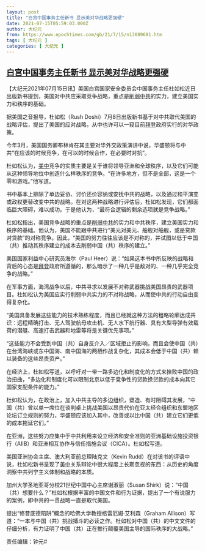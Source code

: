 ```yaml
---
layout: post
title: "白宫中国事务主任新书 显示美对华战略更强硬"
date: 2021-07-15T05:59:03.000Z
author: 大纪元
from: https://www.epochtimes.com/gb/21/7/15/n13089691.htm
tags: [ 大纪元 ]
categories: [ 大纪元 ]
---
```

<!--1626328743000-->
[白宫中国事务主任新书 显示美对华战略更强硬](https://www.epochtimes.com/gb/21/7/15/n13089691.htm)
------

<div>
<p>【大纪元2021年07月15日讯】美国白宫国家安全委员会中国事务主任杜如松近日出版新书提到，美国对中共应采取竞争战略，重点是<a href="https://www.epochtimes.com/gb/tag/%E5%89%8A%E5%BC%B1%E4%B8%AD%E5%85%B1.html">削弱中共</a>的实力，建立美国实力和秩序的基础。</p><p>据美国之音报导，杜如松（Rush Doshi）7月8日出版新书基于对中共取代美国的战略评估，提出了美国的应对战略，从中也许可以一窥目前<a href="https://www.epochtimes.com/gb/tag/%E6%8B%9C%E7%99%BB.html">拜登</a>政府实行的对华政策。</p><p>今年3月，美国国务卿布林肯在其主要对华外交政策演讲中说，华盛顿将与中共“在应该的时候竞争，在可以的时候合作，在必要时对抗”。</p><p>杜如松认为，<a href="https://www.epochtimes.com/gb/tag/%E7%BE%8E%E4%B8%AD.html">美中</a>竞争的实质主要是关于谁将领导亚洲和全球秩序，以及它们可能从这种领导地位中创造什么样秩序的竞争。“在许多地方，但不是全部，这是一个零和游戏。”他写道。</p><p>书中基本上排除了单边妥协、讨价还价容纳或安抚中共的战略，以及通过和平演变或政权更替改变中共的战略。在对这两种战略进行评估后，杜如松发现，它们都面临巨大障碍，难以成功。于是他认为，“最符合逻辑的剩余选项就是竞争战略。”</p><p>杜如松指出，美国竞争战略的重点是<a href="https://www.epochtimes.com/gb/tag/%E5%89%8A%E5%BC%B1%E4%B8%AD%E5%85%B1.html">削弱中共</a>的实力和中共秩序，建立美国实力和秩序的基础。他认为，美国不能跟中共进行“美元对美元、船舰对船舰，或是贷款对贷款”的对称竞争。因此，“美国的努力往往应该是不对称的，并试图以低于中国（共）推动其秩序建立的成本去削弱中国（共）秩序的建立。”</p><p>美国国家利益中心研究员海尔（Paul Heer）说：“如果这本书中所反映的战略和背后的心态是<a href="https://www.epochtimes.com/gb/tag/%E6%8B%9C%E7%99%BB.html">拜登</a>政府所遵循的，那么暗示了一种几乎是敌对的、一种几乎完全竞争的战略。”</p><p>在军事方面，海湾战争以后，中共寻求以发展不对称武器挑战美国昂贵的武器项目。杜如松认为美国应实行削弱中共实力的不对称战略，从而使中共的行动自由变得复杂化。</p><p>“美国具备发展这些能力的技术熟练程度，而且已经就这种方法的粗略轮廓达成共识：远程精确打击、无人驾驶航母攻击机、无人水下航行器、具有大型导弹有效载荷的潜艇、高速打击武器和地雷等将是关键优先事项。”</p><p>“这些能力不会受到中国（共）自身反介入／区域拒止的影响，而且会使中国（共）在台湾海峡或东中国海、南中国海的两栖作战复杂化，其成本会低于中国（共）赖以装备的这些昂贵资产。”</p><p>在经济上，杜如松写道，以呼吁对一带一路多边化和制度化的方式来挫败中国的政治扭曲，“多边化和制度化可以限制北京以低于竞争性的贷款换贷款的成本向其它国家支配条件的能力。”</p><p>杜如松认为，在政治上，加入中共主导的多边组织，塑造、有时阻碍其发展，“中国（共）曾以单一席位在谈判桌上挑战美国以昂贵代价在亚太经合组织和东盟地区论坛订立规则的努力，华盛顿应该加入其中，改善或以比中国（共）建立它们更低的成本拖延它们。”</p><p>在亚洲，这些努力应集中于中共利用来设立经济和安全准则的亚洲基础设施投资银行（AIIB）和亚洲相互协作与信任措施会议（CICA）。杜如松写道。</p><p>美国亚洲协会主席、澳大利亚前总理陆克文（Kevin Rudd）在对该书的评语中说，杜如松新书呈现了<a href="https://www.epochtimes.com/gb/tag/%E7%BE%8E%E4%B8%AD.html">美中</a>关系辩论中很大程度上长期忽视的东西：从历史的角度洞察中共列宁主义体制和战略的本质。</p><p>加州大学圣地亚哥分校21世纪中国中心主席谢淑丽（Susan Shirk）说：“中国（共）想要什么？”杜如松根据丰富的中国文件和行为证据，提出了一个有说服力的案例，即中共的一贯战略一直是取代美国。</p><p>提出“修昔底德陷阱”概念的哈佛大学教授格雷厄姆·艾利森（Graham Allison）写道：“一本与中国（共）挑战搏斗的必读之作。杜如松对中国（共）的中文文件的仔细分析，有力证明了中国（共）正在推行颠覆美国主导的国际秩序的大战略。”</p><p>责任编辑：钟元#</p>
</div>
